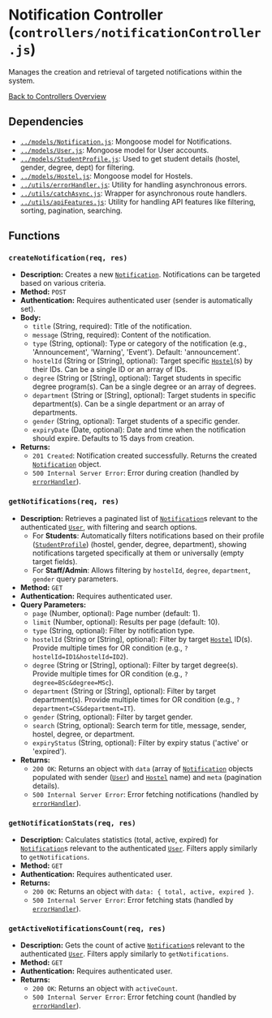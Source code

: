 # Notification Controller (`controllers/notificationController.js`)

Manages the creation and retrieval of targeted notifications within the system.

[Back to Controllers Overview](README.md)

## Dependencies

- [`../models/Notification.js`](../models/Notification.md): Mongoose model for Notifications.
- [`../models/User.js`](../models/User.md): Mongoose model for User accounts.
- [`../models/StudentProfile.js`](../models/StudentProfile.md): Used to get student details (hostel, gender, degree, dept) for filtering.
- [`../models/Hostel.js`](../models/Hostel.md): Mongoose model for Hostels.
- [`../utils/errorHandler.js`](../utils/errorHandler.md): Utility for handling asynchronous errors.
- [`../utils/catchAsync.js`](../utils/catchAsync.md): Wrapper for asynchronous route handlers.
- [`../utils/apiFeatures.js`](../utils/apiFeatures.md): Utility for handling API features like filtering, sorting, pagination, searching.

## Functions

### `createNotification(req, res)`

- **Description:** Creates a new [`Notification`](../models/Notification.md). Notifications can be targeted based on various criteria.
- **Method:** `POST`
- **Authentication:** Requires authenticated user (sender is automatically set).
- **Body:**
  - `title` (String, required): Title of the notification.
  - `message` (String, required): Content of the notification.
  - `type` (String, optional): Type or category of the notification (e.g., 'Announcement', 'Warning', 'Event'). Default: 'announcement'.
  - `hostelId` (String or [String], optional): Target specific [`Hostel`](../models/Hostel.md)(s) by their IDs. Can be a single ID or an array of IDs.
  - `degree` (String or [String], optional): Target students in specific degree program(s). Can be a single degree or an array of degrees.
  - `department` (String or [String], optional): Target students in specific department(s). Can be a single department or an array of departments.
  - `gender` (String, optional): Target students of a specific gender.
  - `expiryDate` (Date, optional): Date and time when the notification should expire. Defaults to 15 days from creation.
- **Returns:**
  - `201 Created`: Notification created successfully. Returns the created [`Notification`](../models/Notification.md) object.
  - `500 Internal Server Error`: Error during creation (handled by [`errorHandler`](../utils/errorHandler.md)).

### `getNotifications(req, res)`

- **Description:** Retrieves a paginated list of [`Notification`](../models/Notification.md)s relevant to the authenticated [`User`](../models/User.md), with filtering and search options.
  - For **Students**: Automatically filters notifications based on their profile ([`StudentProfile`](../models/StudentProfile.md)) (hostel, gender, degree, department), showing notifications targeted specifically at them or universally (empty target fields).
  - For **Staff/Admin**: Allows filtering by `hostelId`, `degree`, `department`, `gender` query parameters.
- **Method:** `GET`
- **Authentication:** Requires authenticated user.
- **Query Parameters:**
  - `page` (Number, optional): Page number (default: 1).
  - `limit` (Number, optional): Results per page (default: 10).
  - `type` (String, optional): Filter by notification type.
  - `hostelId` (String or [String], optional): Filter by target [`Hostel`](../models/Hostel.md) ID(s). Provide multiple times for OR condition (e.g., `?hostelId=ID1&hostelId=ID2`).
  - `degree` (String or [String], optional): Filter by target degree(s). Provide multiple times for OR condition (e.g., `?degree=BSc&degree=MSc`).
  - `department` (String or [String], optional): Filter by target department(s). Provide multiple times for OR condition (e.g., `?department=CS&department=IT`).
  - `gender` (String, optional): Filter by target gender.
  - `search` (String, optional): Search term for title, message, sender, hostel, degree, or department.
  - `expiryStatus` (String, optional): Filter by expiry status ('active' or 'expired').
- **Returns:**
  - `200 OK`: Returns an object with `data` (array of [`Notification`](../models/Notification.md) objects populated with sender ([`User`](../models/User.md)) and [`Hostel`](../models/Hostel.md) name) and `meta` (pagination details).
  - `500 Internal Server Error`: Error fetching notifications (handled by [`errorHandler`](../utils/errorHandler.md)).

### `getNotificationStats(req, res)`

- **Description:** Calculates statistics (total, active, expired) for [`Notification`](../models/Notification.md)s relevant to the authenticated [`User`](../models/User.md). Filters apply similarly to `getNotifications`.
- **Method:** `GET`
- **Authentication:** Requires authenticated user.
- **Returns:**
  - `200 OK`: Returns an object with `data: { total, active, expired }`.
  - `500 Internal Server Error`: Error fetching stats (handled by [`errorHandler`](../utils/errorHandler.md)).

### `getActiveNotificationsCount(req, res)`

- **Description:** Gets the count of active [`Notification`](../models/Notification.md)s relevant to the authenticated [`User`](../models/User.md). Filters apply similarly to `getNotifications`.
- **Method:** `GET`
- **Authentication:** Requires authenticated user.
- **Returns:**
  - `200 OK`: Returns an object with `activeCount`.
  - `500 Internal Server Error`: Error fetching count (handled by [`errorHandler`](../utils/errorHandler.md)).
